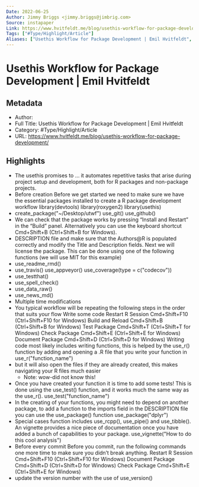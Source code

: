 ```yaml
---
Date: 2022-06-25
Author: Jimmy Briggs <jimmy.briggs@jimbrig.com>
Source: instapaper
Link: https://www.hvitfeldt.me/blog/usethis-workflow-for-package-development/
Tags: ["#Type/Highlight/Article"]
Aliases: ["Usethis Workflow for Package Development | Emil Hvitfeldt", "Usethis Workflow for Package Development | Emil Hvitfeldt"]
---
```

# Usethis Workflow for Package Development | Emil Hvitfeldt

## Metadata
- Author: 
- Full Title: Usethis Workflow for Package Development | Emil Hvitfeldt
- Category: #Type/Highlight/Article
- URL: https://www.hvitfeldt.me/blog/usethis-workflow-for-package-development/

## Highlights
- The usethis promises to
  … it automates repetitive tasks that arise during project setup and development, both for R packages and non-package projects.
- Before creation
  Before we get started we need to make sure we have the essential packages installed to create a R package development workflow
  library(devtools)
  library(roxygen2)
  library(usethis)
- create_package("~/Desktop/utwf")
  use_git()
  use_github()
- We can check that the package works by pressing “Install and Restart” in the “Build” panel. Alternatively you can use the keyboard shortcut Cmd+Shift+B (Ctrl+Shift+B for Windows).
- DESCRIPTION file and make sure that the Authors@R is populated correctly and modify the Title and Description fields.
  Next we will license the package. This can be done using one of the following functions (we will use MIT for this example)
- use_readme_rmd()
- use_travis()
  use_appveyor()
  use_coverage(type = c("codecov"))
- use_testthat()
- use_spell_check()
- use_data_raw()
- use_news_md()
- Multiple time modifications
- You typical workflow will be repeating the following steps in the order that suits your flow
  Write some code
  Restart R Session Cmd+Shift+F10 (Ctrl+Shift+F10 for Windows)
  Build and Reload Cmd+Shift+B (Ctrl+Shift+B for Windows)
  Test Package Cmd+Shift+T (Ctrl+Shift+T for Windows)
  Check Package Cmd+Shift+E (Ctrl+Shift+E for Windows)
  Document Package Cmd+Shift+D (Ctrl+Shift+D for Windows)
  Writing code most likely includes writing functions, this is helped by the use_r() function by adding and opening a .R file that you write your function in
  use_r("function_name")
- but it will also open the files if they are already created, this makes navigating your R files much easier
    - Note: wow-did not know this!
- Once you have created your function it is time to add some tests! This is done using the use_test() function, and it works much the same way as the use_r().
  use_test("function_name")
- In the creating of your functions, you might need to depend on another package, to add a function to the imports field in the DESCRIPTION file you can use the use_package() function
  use_package("dplyr")
- Special cases function includes use_rcpp(), use_pipe() and use_tibble().
  An vignette provides a nice piece of documentation once you have added a bunch of capabilities to your package.
  use_vignette("How to do this cool analysis")
- Before every commit
  Before you commit, run the following commands one more time to make sure you didn’t break anything.
  Restart R Session Cmd+Shift+F10 (Ctrl+Shift+F10 for Windows)
  Document Package Cmd+Shift+D (Ctrl+Shift+D for Windows)
  Check Package Cmd+Shift+E (Ctrl+Shift+E for Windows)
- update the version number with the use of
  use_version()
